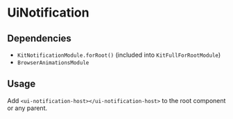 # UiNotification

## Dependencies

* `KitNotificationModule.forRoot()` (included into `KitFullForRootModule`)
* `BrowserAnimationsModule`

## Usage

Add `<ui-notification-host></ui-notification-host>` to the root component or any parent.
